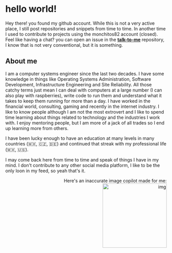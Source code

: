 # hello world!

Hey there! you found my github account. While this is not a very active place, I still post repositories and snippets from time to time. In another time I used to contribute to projects using the monchitos82 account (closed). Feel like having a chat? you can open an issue in the **[talk-to-me](https://github.com/mon88-mx/talk-to-me/issues)** repository, I know that is not very conventional, but it is something.

## About me

I am a computer systems engineer since the last two decades. I have some knowledge in things like Operating Systems Administration, Software Development, Infrastructure Engineering and Site Reliability. All those catchy terms just mean I can deal with computers at a large number (I can also play with raspberries), write code to run them and understand what it takes to keep them running for more than a day.
I have worked in the financial world, consulting, gaming and recently in the internet industry. I like to know people although I am not the most extrovert and I like to spend time learning about things related to technology and the industries I work with. I enjoy mentoring people, but I am more of a jack of all trades so I end up learning more from others.

I have been lucky enough to have an education at many levels in many countries (🇲🇽, 🇨🇿, 🇩🇪) and continued that streak with my professional life (🇲🇽, 🇺🇸).

I may come back here from time to time and speak of things I have in my mind. I don't contribute to any other social media platform, I like to be the only loon in my feed, so yeah that's it.

<div align="right">
  Here's an inaccurate image copilot made for me:
  <img src="https://th.bing.com/th/id/OIG2.tAOiCooWtItZXzBVBXt3?pid=ImgGn)https://th.bing.com/th/id/OIG2.tAOiCooWtItZXzBVBXt3?pid=ImgGn" alt="img" width="200" height="200"></img>
</div>
